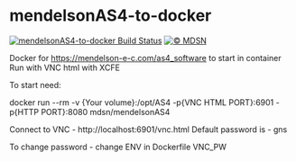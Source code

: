 # mendelsonAS4-to-docker

[![mendelsonAS4-to-docker Build Status](https://travis-ci.com/nlemeshko/mendelsonAS4-to-docker.svg?branch=master)](https://travis-ci.com/nlemeshko/mendelsonAS4-to-docker) [![© MDSN](https://mdsn.tk/favicon.png)](https://mdsn.tk)

Docker for https://mendelson-e-c.com/as4_software to start in container
Run with VNC html with XCFE

To start need:

docker run --rm -v {Your volume}:/opt/AS4 -p{VNC HTML PORT}:6901 -p{HTTP PORT}:8080 mdsn/mendelsonAS4

Connect to VNC - http://localhost:6901/vnc.html
Default password is - gns

To change password - change ENV in Dockerfile VNC_PW

